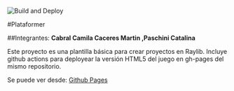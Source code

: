 ![Build and Deploy][badge]

#Plataformer 

##Integrantes: **Cabral Camila Caceres Martin ,Paschini Catalina** 

Este proyecto es una plantilla básica para crear proyectos en Raylib. Incluye github actions
para deployear la versión HTML5 del juego en gh-pages del mismo repositorio.

Se puede ver desde: [Github Pages][gh-pages]


[gh-pages]:https://ucc-arquitecturasoftwarei.github.io/primer-parcial-cabral-caceres-paschini/
[badge]:https://github.com/UCC-ArquitecturaSoftwareI/primer-parcial-cabral-caceres-paschini/workflows/Build%20and%20Deploy/badge.svg
